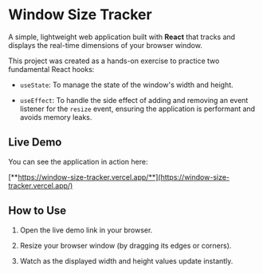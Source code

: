 # Window Size Tracker

A simple, lightweight web application built with **React** that tracks and displays the real-time dimensions of your browser window.

This project was created as a hands-on exercise to practice two fundamental React hooks:

* `useState`: To manage the state of the window's width and height.

* `useEffect`: To handle the side effect of adding and removing an event listener for the `resize` event, ensuring the application is performant and avoids memory leaks.

## Live Demo

You can see the application in action here:

[**https://window-size-tracker.vercel.app/**](https://window-size-tracker.vercel.app/)

## How to Use

1. Open the live demo link in your browser.

2. Resize your browser window (by dragging its edges or corners).

3. Watch as the displayed width and height values update instantly.
